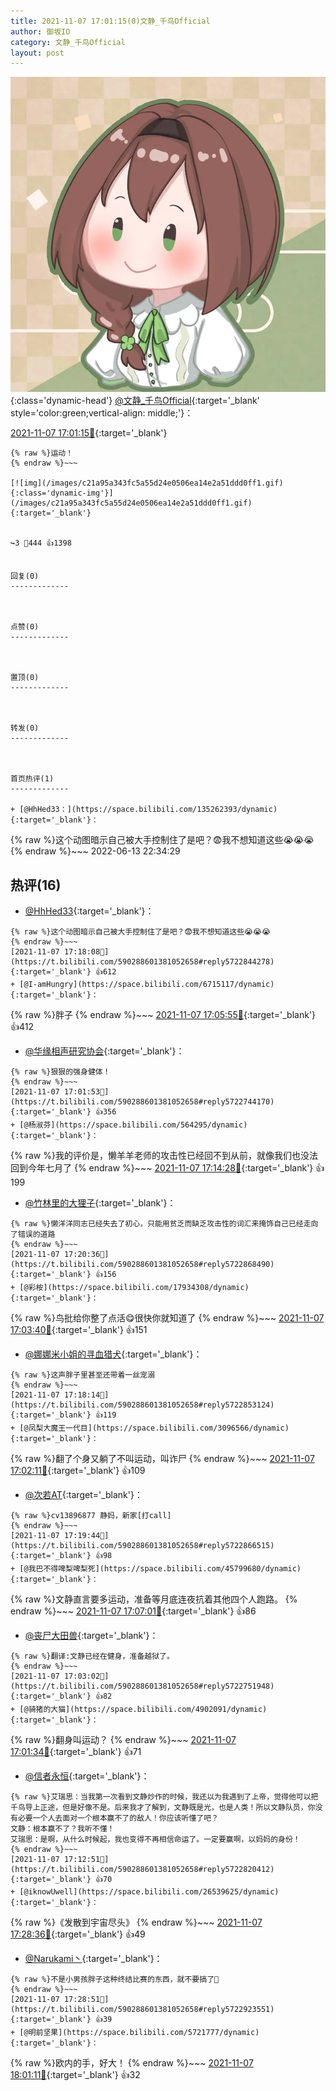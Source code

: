 ```yaml
---
title: 2021-11-07 17:01:15(0)文静_千鸟Official
author: 御坂IO
category: 文静_千鸟Official
layout: post
---
```


![img](/images/ac7482ed1b9a7f203dc68c0c4a77c488a27b108a.jpg){:class='dynamic-head'}
[@文静_千鸟Official](https://space.bilibili.com/667526012/dynamic){:target='_blank' style='color:green;vertical-align: middle;'}：

[2021-11-07 17:01:15🔗](https://t.bilibili.com/590288601381052658){:target='_blank'}

~~~
{% raw %}运动！
{% endraw %}~~~

[![img](/images/c21a95a343fc5a55d24e0506ea14e2a51ddd0ff1.gif){:class='dynamic-img'}](/images/c21a95a343fc5a55d24e0506ea14e2a51ddd0ff1.gif){:target='_blank'}


↪️3 💬444 👍1398


回复(0)
-------------



点赞(0)
-------------



置顶(0)
-------------



转发(0)
-------------



首页热评(1)
-------------

+ [@HhHed33：](https://space.bilibili.com/135262393/dynamic){:target='_blank'}：
~~~
{% raw %}这个动图暗示自己被大手控制住了是吧？😨我不想知道这些😭😭😭
{% endraw %}~~~
2022-06-13 22:34:29


热评(16)
-------------

+ [@HhHed33](https://space.bilibili.com/135262393/dynamic){:target='_blank'}：
~~~
{% raw %}这个动图暗示自己被大手控制住了是吧？😨我不想知道这些😭😭😭
{% endraw %}~~~
[2021-11-07 17:18:08🔗](https://t.bilibili.com/590288601381052658#reply5722844278){:target='_blank'} 👍612
+ [@I-amHungry](https://space.bilibili.com/6715117/dynamic){:target='_blank'}：
~~~
{% raw %}胖子
{% endraw %}~~~
[2021-11-07 17:05:55🔗](https://t.bilibili.com/590288601381052658#reply5722772486){:target='_blank'} 👍412
+ [@华缘相声研究协会](https://space.bilibili.com/208202364/dynamic){:target='_blank'}：
~~~
{% raw %}狠狠的强身健体！
{% endraw %}~~~
[2021-11-07 17:01:53🔗](https://t.bilibili.com/590288601381052658#reply5722744170){:target='_blank'} 👍356
+ [@杨淑芬](https://space.bilibili.com/564295/dynamic){:target='_blank'}：
~~~
{% raw %}我的评价是，懒羊羊老师的攻击性已经回不到从前，就像我们也没法回到今年七月了
{% endraw %}~~~
[2021-11-07 17:14:28🔗](https://t.bilibili.com/590288601381052658#reply5722830968){:target='_blank'} 👍199
+ [@竹林里的大狸子](https://space.bilibili.com/88525095/dynamic){:target='_blank'}：
~~~
{% raw %}懒洋洋同志已经失去了初心，只能用贫乏而缺乏攻击性的词汇来掩饰自己已经走向了错误的道路
{% endraw %}~~~
[2021-11-07 17:20:36🔗](https://t.bilibili.com/590288601381052658#reply5722868490){:target='_blank'} 👍156
+ [@彩桉](https://space.bilibili.com/17934308/dynamic){:target='_blank'}：
~~~
{% raw %}鸟批给你整了点活😋很快你就知道了
{% endraw %}~~~
[2021-11-07 17:03:40🔗](https://t.bilibili.com/590288601381052658#reply5722749593){:target='_blank'} 👍151
+ [@娜娜米小姐的寻血猎犬](https://space.bilibili.com/11684889/dynamic){:target='_blank'}：
~~~
{% raw %}这声胖子里甚至还带着一丝宠溺
{% endraw %}~~~
[2021-11-07 17:18:14🔗](https://t.bilibili.com/590288601381052658#reply5722853124){:target='_blank'} 👍119
+ [@凤梨大魔王一代目](https://space.bilibili.com/3096566/dynamic){:target='_blank'}：
~~~
{% raw %}翻了个身又躺了不叫运动，叫诈尸
{% endraw %}~~~
[2021-11-07 17:02:11🔗](https://t.bilibili.com/590288601381052658#reply5722746627){:target='_blank'} 👍109
+ [@次若AT](https://space.bilibili.com/393937437/dynamic){:target='_blank'}：
~~~
{% raw %}cv13896877 静妈，新家[打call]
{% endraw %}~~~
[2021-11-07 17:19:44🔗](https://t.bilibili.com/590288601381052658#reply5722866515){:target='_blank'} 👍98
+ [@我巴不得啤梨啤梨死](https://space.bilibili.com/45799680/dynamic){:target='_blank'}：
~~~
{% raw %}文静直言要多运动，准备等月底连夜抗着其他四个人跑路。
{% endraw %}~~~
[2021-11-07 17:07:01🔗](https://t.bilibili.com/590288601381052658#reply5722774831){:target='_blank'} 👍86
+ [@丧尸大田兽](https://space.bilibili.com/13808278/dynamic){:target='_blank'}：
~~~
{% raw %}翻译:文静已经在健身，准备越狱了。
{% endraw %}~~~
[2021-11-07 17:03:02🔗](https://t.bilibili.com/590288601381052658#reply5722751948){:target='_blank'} 👍82
+ [@骑猪的大猫](https://space.bilibili.com/4902091/dynamic){:target='_blank'}：
~~~
{% raw %}翻身叫运动？
{% endraw %}~~~
[2021-11-07 17:01:34🔗](https://t.bilibili.com/590288601381052658#reply5722743360){:target='_blank'} 👍71
+ [@信者永恒](https://space.bilibili.com/106236868/dynamic){:target='_blank'}：
~~~
{% raw %}艾瑞思：当我第一次看到文静炒作的时候，我还以为我遇到了上帝，觉得他可以把千鸟导上正途，但是好像不是。后来我才了解到，文静既是光，也是人类！所以文静队员，你没有必要一个人去面对一个根本赢不了的敌人！你应该听懂了吧？ 
文静：根本赢不了？我听不懂！ 
艾瑞思：是啊，从什么时候起，我也变得不再相信命运了。一定要赢啊，以妈妈的身份！
{% endraw %}~~~
[2021-11-07 17:12:51🔗](https://t.bilibili.com/590288601381052658#reply5722820412){:target='_blank'} 👍70
+ [@iknowUwell](https://space.bilibili.com/26539625/dynamic){:target='_blank'}：
~~~
{% raw %}《发散到宇宙尽头》
{% endraw %}~~~
[2021-11-07 17:28:36🔗](https://t.bilibili.com/590288601381052658#reply5722925664){:target='_blank'} 👍49
+ [@Narukami丶](https://space.bilibili.com/11762702/dynamic){:target='_blank'}：
~~~
{% raw %}不是小男孩胖子这种终结比赛的东西，就不要搞了🤗
{% endraw %}~~~
[2021-11-07 17:28:51🔗](https://t.bilibili.com/590288601381052658#reply5722923551){:target='_blank'} 👍39
+ [@明前坚果](https://space.bilibili.com/5721777/dynamic){:target='_blank'}：
~~~
{% raw %}欧内的手，好大！
{% endraw %}~~~
[2021-11-07 18:01:11🔗](https://t.bilibili.com/590288601381052658#reply5723146400){:target='_blank'} 👍32


